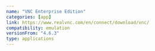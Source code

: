 ```yaml
---
name: "VNC Enterprise Edition"
categories: [app]
link: https://www.realvnc.com/en/connect/download/vnc/
compatibility: emulation
versionFrom: "4.6.3"
type: applications
---
```


